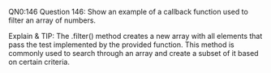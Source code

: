 QN0:146 Question 146: Show an example of a callback function used to filter an array of numbers.

Explain & TIP: The .filter() method creates a new array with all elements that pass the test implemented by the provided function. This method is commonly used to search through an array and create a subset of it based on certain criteria.
